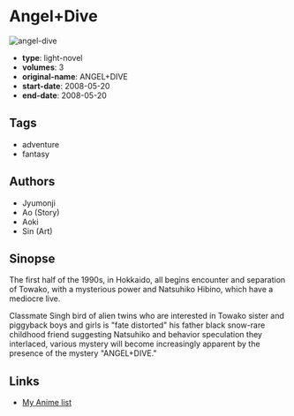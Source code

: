 # Angel+Dive

![angel-dive](https://cdn.myanimelist.net/images/manga/1/135501.jpg)

-   **type**: light-novel
-   **volumes**: 3
-   **original-name**: ANGEL+DIVE
-   **start-date**: 2008-05-20
-   **end-date**: 2008-05-20

## Tags

-   adventure
-   fantasy

## Authors

-   Jyumonji
-   Ao (Story)
-   Aoki
-   Sin (Art)

## Sinopse

The first half of the 1990s, in Hokkaido, all begins encounter and separation of Towako, with a mysterious power and Natsuhiko Hibino, which have a mediocre live.

Classmate Singh bird of alien twins who are interested in Towako sister and piggyback boys and girls is "fate distorted" his father black snow-rare childhood friend suggesting Natsuhiko and behavior speculation they interlaced, various mystery will become increasingly apparent by the presence of the mystery "ANGEL+DIVE."

## Links

-   [My Anime list](https://myanimelist.net/manga/78265/Angel_Dive)
